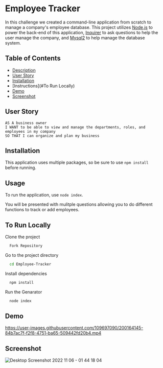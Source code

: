 # Employee Tracker

In this challenge we created a command-line application from scratch to manage a company's employee database. This project utilizes [Node.js](https://nodejs.org/en/) to power the back-end of this application, [Inquirer](https://www.npmjs.com/package/inquirer) to ask questions to help the user manage the company, 
and [Mysql2](https://www.npmjs.com/package/mysql2) to help manage the database system.

## Table of Contents
    
   - [Description](#Employee-Tracker)
   - [User Story](#User-Story)
   - [Installation](#Installation)
   - [Instructions](#To Run Locally)
   - [Demo](#Demo)
   - [Screenshot](#Screenshot)

## User Story

    AS A business owner
    I WANT to be able to view and manage the departments, roles, and employees in my company
    SO THAT I can organize and plan my business
  

## Installation

This application uses multiple packages, so be sure to 
use `npm install` before running.

## Usage

To run the application, use `node index`.

You will be presented with mulitple questions allowing you to do different functions to track or add employees.



## To Run Locally

Clone the project

```bash
  Fork Repository
```

Go to the project directory

```bash
  cd Employee-Tracker
```

Install dependencies

```bash
  npm install
```

Run the Genarator

```bash
  node index
```


## Demo



https://user-images.githubusercontent.com/109697090/200164145-84b7ac7f-f2f8-4751-ba65-509442fd20b4.mp4



## Screenshot

![Desktop Screenshot 2022 11 06 - 01 44 18 04](https://user-images.githubusercontent.com/109697090/200164112-f82525f2-f303-4e61-8db4-be1b1c4bf24b.png)

